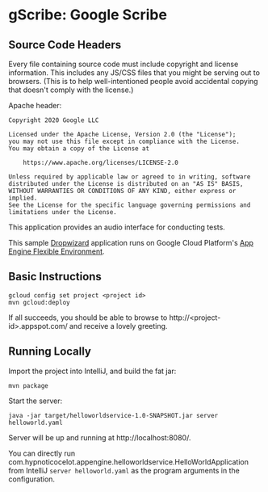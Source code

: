 # gScribe: Google Scribe

## Source Code Headers

Every file containing source code must include copyright and license
information. This includes any JS/CSS files that you might be serving out to
browsers. (This is to help well-intentioned people avoid accidental copying that
doesn't comply with the license.)

Apache header:

    Copyright 2020 Google LLC

    Licensed under the Apache License, Version 2.0 (the "License");
    you may not use this file except in compliance with the License.
    You may obtain a copy of the License at

        https://www.apache.org/licenses/LICENSE-2.0

    Unless required by applicable law or agreed to in writing, software
    distributed under the License is distributed on an "AS IS" BASIS,
    WITHOUT WARRANTIES OR CONDITIONS OF ANY KIND, either express or implied.
    See the License for the specific language governing permissions and
    limitations under the License.


This application provides an audio interface for conducting tests.


This sample [Dropwizard](http://dropwizard.io/) application runs on Google Cloud Platform's
[App Engine Flexible Environment](https://cloud.google.com/appengine/docs/flexible/).

## Basic Instructions

```
gcloud config set project <project id>
mvn gcloud:deploy
```

If all succeeds, you should be able to browse to http://&lt;project-id&gt;.appspot.com/ and receive
a lovely greeting.

## Running Locally

Import the project into IntelliJ, and build the fat jar:

```
mvn package
```

Start the server:

```
java -jar target/helloworldservice-1.0-SNAPSHOT.jar server helloworld.yaml
```

Server will be up and running at http://localhost:8080/.

You can directly run com.hypnoticocelot.appengine.helloworldservice.HelloWorldApplication from IntelliJ ```server helloworld.yaml``` as the program arguments in the configuration.
